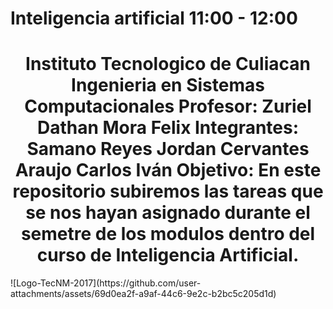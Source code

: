 # Inteligencia artificial 11:00 - 12:00
<h1 align="center"> 
Instituto Tecnologico de Culiacan
Ingenieria en Sistemas Computacionales
Profesor: Zuriel Dathan Mora Felix
Integrantes:
  Samano Reyes Jordan
  Cervantes Araujo Carlos Iván
Objetivo:
  En este repositorio subiremos las tareas que se nos hayan asignado durante el semetre de los modulos
  dentro del curso de Inteligencia Artificial.
</h1>
![Logo-TecNM-2017](https://github.com/user-attachments/assets/69d0ea2f-a9af-44c6-9e2c-b2bc5c205d1d)

